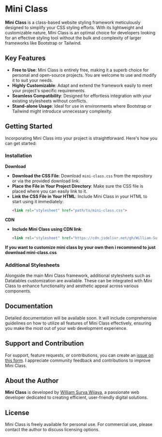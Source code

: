 # Mini Class

**Mini Class** is a class-based website styling framework meticulously designed to simplify your CSS styling efforts. With its lightweight and customizable nature, Mini Class is an optimal choice for developers looking for an effective styling tool without the bulk and complexity of larger frameworks like Bootstrap or Tailwind.

## Key Features

- **Free to Use**: Mini Class is entirely free, making it a superb choice for personal and open-source projects. You are welcome to use and modify it to suit your needs.
- **Highly Customizable**: Adapt and extend the framework easily to meet your project's specific requirements.
- **Seamless Compatibility**: Designed for effortless integration with your existing stylesheets without conflicts.
- **Stand-alone Usage**: Ideal for use in environments where Bootstrap or Tailwind might introduce unnecessary complexity.

## Getting Started

Incorporating Mini Class into your project is straightforward. Here's how you can get started:

### Installation

**Download**
- **Download the CSS File**: Download `mini-class.css` from the repository or via the provided download link.
- **Place the File in Your Project Directory**: Make sure the CSS file is placed where you can easily link to it.
- **Link the CSS File in Your HTML**:
    Include Mini Class in your HTML to start using it immediately:
    ```html
    <link rel="stylesheet" href="path/to/mini-class.css">
    ```

**CDN**
- **Include Mini Class using CDN link**:
    ```html
    <link rel="stylesheet" href="https://cdn.jsdelivr.net/gh/William-Surya-Wijaya/mini-class@master/mini-class.css">
    ```

**If you want to customize mini class by your own then i recommend to just download mini-class.css**

### Additional Stylesheets

Alongside the main Mini Class framework, additional stylesheets such as Datatables customization are available. These can be integrated with Mini Class to enhance functionality and aesthetic appeal across various components.

## Documentation

Detailed documentation will be available soon. It will include comprehensive guidelines on how to utilize all features of Mini Class effectively, ensuring you make the most out of your web development experience.

## Support and Contribution

For support, feature requests, or contributions, you can create an [issue on this form](https://github.com/William-Surya-Wijaya/mini-class/issues/new/choose). I appreciate community feedback and contributions to improve Mini Class.

## About the Author

**Mini Class** is developed by [William Surya Wijaya](https://www.github.com/William-Surya-Wijaya), a passionate web developer dedicated to creating efficient, user-friendly digital solutions.

## License

Mini Class is freely available for personal use. For commercial use, please contact the author to discuss licensing options.
